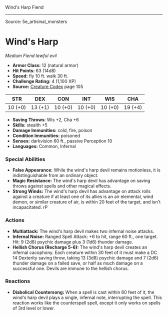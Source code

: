 <MonsterName/>Wind's Harp</MonsterName>
<CreatureType/>Fiend</CreatureType>



---

Source: 5e_artisinal_monsters

# Wind's Harp

*Medium* *Fiend* *lawful evil*

- **Armor Class:** 12 (natural armor)
- **Hit Points:** 63 (14d8)
- **Speed:** fly 10 ft. walk 30 ft.
- **Challenge Rating:** 4 (1,100 XP)
- **Source:** [Creature Codex](https://koboldpress.com/kpstore/product/creature-codex-for-5th-edition-dnd) page 105

| STR | DEX | CON | INT | WIS | CHA |
| --- | --- | --- | --- | --- | --- |
| 10 (+0) | 13 (+1) | 10 (+0) | 10 (+0) | 10 (+0) | 19 (+4) |

- **Saving Throws**: Wis +2, Cha +6
- **Skills:** stealth +5
- **Damage Immunities:** cold, fire, poison
- **Condition Immunities:** poisoned
- **Senses:** darkvision 60 ft., passive Perception 10
- **Languages:** Common, Infernal

### Special Abilities

- **False Appearance:** While the wind's harp devil remains motionless, it is indistinguishable from an ordinary object.
- **Magic Resistance:** The wind's harp devil has advantage on saving throws against spells and other magical effects.
- **Strong Winds:** The wind's harp devil has advantage on attack rolls against a creature if at least one of its allies is an air elemental, wind demon, or similar creature of air, is within 20 feet of the target, and isn't incapacitated. rP

### Actions

- **Multiattack:** The wind's harp devil makes two infernal noise attacks.
- **Infernal Noise:** Ranged Spell Attack: +6 to hit, range 60 ft., one target. Hit: 9 (2d8) psychic damage plus 3 (1d6) thunder damage.
- **Hellish Chorus (Recharge 5-6):** The wind's harp devil creates an infernal cacophony. Each creature within 30 feet of it must make a DC 14 Dexterity saving throw, taking 13 (3d8) psychic damage and 7 (2d6) thunder damage on a failed save, or half as much damage on a successful one. Devils are immune to the hellish chorus.

### Reactions

- **Diabolical Countersong:** When a spell is cast within 60 feet of it, the wind's harp devil plays a single, infernal note, interrupting the spell. This reaction works like the counterspell spell, except it only works on spells of 3rd level or lower.




